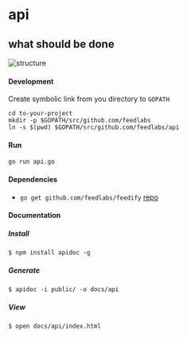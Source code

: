 api
===

what should be done
-------------------
![structure](https://cloud.githubusercontent.com/assets/1843523/4171691/0072acc6-3540-11e4-92be-2f0e77233b12.png)

#### Development
Create symbolic link from you directory to `GOPATH`
```
cd to-your-project
mkdir -p $GOPATH/src/github.com/feedlabs
ln -s $(pwd) $GOPATH/src/github.com/feedlabs/api
```

#### Run
`go run api.go`

#### Dependencies
* `go get github.com/feedlabs/feedify` [repo](https://github.com/feedlabs/feedify)

#### Documentation

##### Install

```
$ npm install apidoc -g
```

##### Generate

```
$ apidoc -i public/ -o docs/api
```

##### View
```
$ open docs/api/index.html
```
